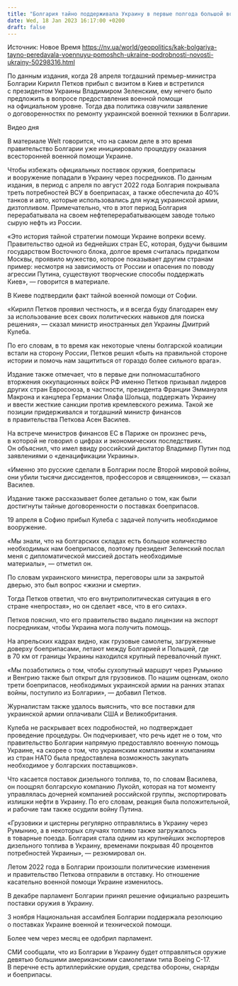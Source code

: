 ```yaml
---
title: "Болгария тайно поддерживала Украину в первые полгода большой войны, закрывая потребности ВСУ — расследование Welt"
date: Wed, 18 Jan 2023 16:17:00 +0200
draft: false
---
```

Источник: Новое Время https://nv.ua/world/geopolitics/kak-bolgariya-tayno-peredavala-voennuyu-pomoshch-ukraine-podrobnosti-novosti-ukrainy-50298316.html


 По данным издания, когда 28 апреля тогдашний премьер-министра Болгарии Кирилл Петков прибыл с визитом в Киев и встретился с президентом Украины Владимиром Зеленским, ему нечего было предложить в вопросе предоставления военной помощи на официальном уровне. Тогда два политика озвучили заявление о договоренностях по ремонту украинской военной техники в Болгарии.

  Видео дня   

В материале Welt говорится, что на самом деле в это время правительство Болгарии уже инициировало процедуру оказания всесторонней военной помощи Украине.

Чтобы избежать официальных поставок оружия, боеприпасы и вооружение попадали в Украину через посредников. По данным издания, в период с апреля по август 2022 года Болгария покрывала треть потребностей ВСУ в боеприпасах, а также обеспечила до 40% танков и авто, которые использовались для нужд украинской армии, дизтопливом. Примечательно, что в этот период Болгария перерабатывала на своем нефтеперерабатывающем заводе только сырую нефть из России.

«Это история тайной стратегии помощи Украине вопреки всему. Правительство одной из беднейших стран ЕС, которая, будучи бывшим государством Восточного блока, долгое время считалась придатком Москвы, проявило мужество, которое показывает другим странам пример: несмотря на зависимость от России и опасения по поводу агрессии Путина, существуют творческие способы поддержать Киев», — говорится в материале.

В Киеве подтвердили факт тайной военной помощи от Софии.

«Кирилл Петков проявил честность, и я всегда буду благодарен ему за использование всех своих политических навыков для поиска решения», — сказал министр иностранных дел Украины Дмитрий Кулеба.

По его словам, в то время как некоторые члены болгарской коалиции встали на сторону России, Петков решил «быть на правильной стороне истории и помочь нам защититься от гораздо более сильного врага».

Издание также отмечает, что в первые дни полномасштабного вторжения оккупационных войск РФ именно Петков призывал лидеров других стран Евросоюза, в частности, президента Франции Эммануэля Макрона и канцлера Германии Олафа Шольца, поддержать Украину и ввести жесткие санкции против кремлевского режима. Такой же позиции придерживался и тогдашний министр финансов в правительства Петкова Асен Василев.

На встрече министров финансов ЕС в Париже он произнес речь, в которой не говорил о цифрах и экономических последствиях. Он объяснил, что имел ввиду российский диктатор Владимир Путин под заявлениями о «денацификации Украины».

«Именно это русские сделали в Болгарии после Второй мировой войны, они убили тысячи диссидентов, профессоров и священников», — сказал Василев. 

Издание также рассказывает более детально о том, как были достигнуты тайные договоренности о поставках боеприпасов.

19 апреля в Софию прибыл Кулеба с задачей получить необходимое вооружение.

«Мы знали, что на болгарских складах есть большое количество необходимых нам боеприпасов, поэтому президент Зеленский послал меня с дипломатической миссией достать необходимые материалы», — отметил он.

По словам украинского министра, переговоры шли за закрытой дверью, это был вопрос «жизни и смерти».

Тогда Петков ответил, что его внутриполитическая ситуация в его стране «непростая», но он сделает «все, что в его силах».

Петков пояснил, что его правительство выдало лицензии на экспорт посредникам, чтобы Украина мога получить помощь.

На апрельских кадрах видно, как грузовые самолеты, загруженные доверху боеприпасами, летают между Болгарией и Польшей, где в 70 км от границы Украины находился крупный перевалочный пункт.

«Мы позаботились о том, чтобы сухопутный маршрут через Румынию и Венгрию также был открыт для грузовиков. По нашим оценкам, около трети боеприпасов, необходимых украинской армии на ранних этапах войны, поступило из Болгарии», — добавил Петков.

Журналистам также удалось выяснить, что все поставки для украинской армии оплачивали США и Великобритания.

Кулеба не раскрывает всех подробностей, но подтверждает проведение процедуры. Он подчеркивает, что речь идет не о том, что правительство Болгарии напрямую предоставляло военную помощь Украине, «а скорее о том, что украинским компаниям и компаниям из стран НАТО была предоставлена возможность закупать необходимое у болгарских поставщиков».

Что касается поставок дизельного топлива, то, по словам Василева, он поощрял болгарскую компанию Лукойл, которая на тот моменту управлялась дочерней компанией российской группы, экспортировать излишки нефти в Украину. По его словам, реакция была положительной, и рабочие там также осудили войну Путина.

«Грузовики и цистерны регулярно отправлялись в Украину через Румынию, а в некоторых случаях топливо также загружалось в товарные поезда. Болгария стала одним из крупнейших экспортеров дизельного топлива в Украину, временами покрывая 40 процентов потребностей Украины», — резюмировал он.

Летом 2022 года в Болгарии произошли политические изменения и правительство Петкова отправили в отставку. Но отношение касательно военной помощи Украине изменилось.

В декабре парламент Болгарии принял решение официально разрешить поставки оружия в Украину.

3 ноября Национальная ассамблея Болгарии поддержала резолюцию о поставках Украине военной и технической помощи.

Более чем через месяц ее одобрил парламент.

СМИ сообщали, что из Болгарии в Украину будет отправляться оружие девятью большими американскими самолетами типа Boeing C-17. В перечне есть артиллерийские орудия, средства обороны, снаряды и боеприпасы.

 
